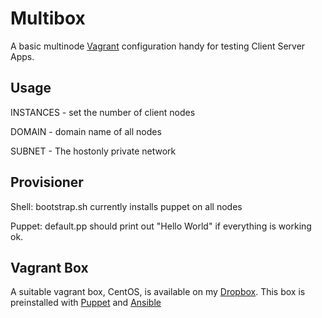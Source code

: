 Multibox
=========

A basic multinode [Vagrant](http://vagrantup.com) configuration handy for testing Client Server Apps.

## Usage
INSTANCES - set the number of client nodes

DOMAIN - domain name of all nodes

SUBNET - The hostonly private network

## Provisioner
Shell: bootstrap.sh currently installs puppet on all nodes

Puppet: default.pp should print out "Hello World" if everything is working ok.

## Vagrant Box
A suitable vagrant box, CentOS, is available on my [Dropbox](https://dl.dropboxusercontent.com/u/2236361/VMs/centos-6.5_x86_20140819.box). This box is preinstalled with [Puppet](http://puppetlabs.com/) and [Ansible](www.ansible.com)
